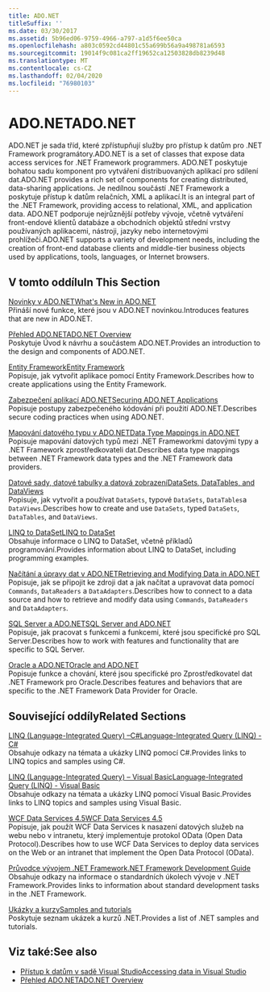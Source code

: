 ```yaml
---
title: ADO.NET
titleSuffix: ''
ms.date: 03/30/2017
ms.assetid: 5b96ed06-9759-4966-a797-a1d5f6ee50ca
ms.openlocfilehash: a803c0592cd44801c55a699b56a9a498781a6593
ms.sourcegitcommit: 19014f9c081ca2ff19652ca12503828db8239d48
ms.translationtype: MT
ms.contentlocale: cs-CZ
ms.lasthandoff: 02/04/2020
ms.locfileid: "76980103"
---
```

# <a name="adonet"></a><span data-ttu-id="3a7f5-102">ADO.NET</span><span class="sxs-lookup"><span data-stu-id="3a7f5-102">ADO.NET</span></span>
<span data-ttu-id="3a7f5-103">ADO.NET je sada tříd, které zpřístupňují služby pro přístup k datům pro .NET Framework programátory.</span><span class="sxs-lookup"><span data-stu-id="3a7f5-103">ADO.NET is a set of classes that expose data access services for .NET Framework programmers.</span></span> <span data-ttu-id="3a7f5-104">ADO.NET poskytuje bohatou sadu komponent pro vytváření distribuovaných aplikací pro sdílení dat.</span><span class="sxs-lookup"><span data-stu-id="3a7f5-104">ADO.NET provides a rich set of components for creating distributed, data-sharing applications.</span></span> <span data-ttu-id="3a7f5-105">Je nedílnou součástí .NET Framework a poskytuje přístup k datům relačních, XML a aplikací.</span><span class="sxs-lookup"><span data-stu-id="3a7f5-105">It is an integral part of the .NET Framework, providing access to relational, XML, and application data.</span></span> <span data-ttu-id="3a7f5-106">ADO.NET podporuje nejrůznější potřeby vývoje, včetně vytváření front-endové klientů databáze a obchodních objektů střední vrstvy používaných aplikacemi, nástroji, jazyky nebo internetovými prohlížeči.</span><span class="sxs-lookup"><span data-stu-id="3a7f5-106">ADO.NET supports a variety of development needs, including the creation of front-end database clients and middle-tier business objects used by applications, tools, languages, or Internet browsers.</span></span>  
  
## <a name="in-this-section"></a><span data-ttu-id="3a7f5-107">V tomto oddílu</span><span class="sxs-lookup"><span data-stu-id="3a7f5-107">In This Section</span></span>  
 [<span data-ttu-id="3a7f5-108">Novinky v ADO.NET</span><span class="sxs-lookup"><span data-stu-id="3a7f5-108">What's New in ADO.NET</span></span>](whats-new.md)  
 <span data-ttu-id="3a7f5-109">Přináší nové funkce, které jsou v ADO.NET novinkou.</span><span class="sxs-lookup"><span data-stu-id="3a7f5-109">Introduces features that are new in ADO.NET.</span></span>  
  
 [<span data-ttu-id="3a7f5-110">Přehled ADO.NET</span><span class="sxs-lookup"><span data-stu-id="3a7f5-110">ADO.NET Overview</span></span>](ado-net-overview.md)  
 <span data-ttu-id="3a7f5-111">Poskytuje Úvod k návrhu a součástem ADO.NET.</span><span class="sxs-lookup"><span data-stu-id="3a7f5-111">Provides an introduction to the design and components of ADO.NET.</span></span>  
  
 [<span data-ttu-id="3a7f5-112">Entity Framework</span><span class="sxs-lookup"><span data-stu-id="3a7f5-112">Entity Framework</span></span>](/ef/ef6/index)  
 <span data-ttu-id="3a7f5-113">Popisuje, jak vytvořit aplikace pomocí Entity Framework.</span><span class="sxs-lookup"><span data-stu-id="3a7f5-113">Describes how to create applications using the Entity Framework.</span></span>  
  
 [<span data-ttu-id="3a7f5-114">Zabezpečení aplikací ADO.NET</span><span class="sxs-lookup"><span data-stu-id="3a7f5-114">Securing ADO.NET Applications</span></span>](securing-ado-net-applications.md)  
 <span data-ttu-id="3a7f5-115">Popisuje postupy zabezpečeného kódování při použití ADO.NET.</span><span class="sxs-lookup"><span data-stu-id="3a7f5-115">Describes secure coding practices when using ADO.NET.</span></span>  
  
 [<span data-ttu-id="3a7f5-116">Mapování datového typu v ADO.NET</span><span class="sxs-lookup"><span data-stu-id="3a7f5-116">Data Type Mappings in ADO.NET</span></span>](data-type-mappings-in-ado-net.md)  
 <span data-ttu-id="3a7f5-117">Popisuje mapování datových typů mezi .NET Frameworkmi datovými typy a .NET Framework zprostředkovateli dat.</span><span class="sxs-lookup"><span data-stu-id="3a7f5-117">Describes data type mappings between .NET Framework data types and the .NET Framework data providers.</span></span>  
  
 [<span data-ttu-id="3a7f5-118">Datové sady, datové tabulky a datová zobrazení</span><span class="sxs-lookup"><span data-stu-id="3a7f5-118">DataSets, DataTables, and DataViews</span></span>](./dataset-datatable-dataview/index.md)  
 <span data-ttu-id="3a7f5-119">Popisuje, jak vytvořit a používat `DataSets`, typové `DataSets`, `DataTables`a `DataViews`.</span><span class="sxs-lookup"><span data-stu-id="3a7f5-119">Describes how to create and use `DataSets`, typed `DataSets`, `DataTables`, and `DataViews`.</span></span>  
  
 [<span data-ttu-id="3a7f5-120">LINQ to DataSet</span><span class="sxs-lookup"><span data-stu-id="3a7f5-120">LINQ to DataSet</span></span>](linq-to-dataset.md)  
 <span data-ttu-id="3a7f5-121">Obsahuje informace o LINQ to DataSet, včetně příkladů programování.</span><span class="sxs-lookup"><span data-stu-id="3a7f5-121">Provides information about LINQ to DataSet, including programming examples.</span></span>  
  
 [<span data-ttu-id="3a7f5-122">Načítání a úpravy dat v ADO.NET</span><span class="sxs-lookup"><span data-stu-id="3a7f5-122">Retrieving and Modifying Data in ADO.NET</span></span>](retrieving-and-modifying-data.md)  
 <span data-ttu-id="3a7f5-123">Popisuje, jak se připojit ke zdroji dat a jak načítat a upravovat data pomocí `Commands`, `DataReaders` a `DataAdapters`.</span><span class="sxs-lookup"><span data-stu-id="3a7f5-123">Describes how to connect to a data source and how to retrieve and modify data using `Commands`, `DataReaders` and `DataAdapters`.</span></span>  
  
 [<span data-ttu-id="3a7f5-124">SQL Server a ADO.NET</span><span class="sxs-lookup"><span data-stu-id="3a7f5-124">SQL Server and ADO.NET</span></span>](./sql/index.md)  
 <span data-ttu-id="3a7f5-125">Popisuje, jak pracovat s funkcemi a funkcemi, které jsou specifické pro SQL Server.</span><span class="sxs-lookup"><span data-stu-id="3a7f5-125">Describes how to work with features and functionality that are specific to SQL Server.</span></span>  
  
 [<span data-ttu-id="3a7f5-126">Oracle a ADO.NET</span><span class="sxs-lookup"><span data-stu-id="3a7f5-126">Oracle and ADO.NET</span></span>](oracle-and-adonet.md)  
 <span data-ttu-id="3a7f5-127">Popisuje funkce a chování, které jsou specifické pro Zprostředkovatel dat .NET Framework pro Oracle.</span><span class="sxs-lookup"><span data-stu-id="3a7f5-127">Describes features and behaviors that are specific to the .NET Framework Data Provider for Oracle.</span></span>  
  
## <a name="related-sections"></a><span data-ttu-id="3a7f5-128">Související oddíly</span><span class="sxs-lookup"><span data-stu-id="3a7f5-128">Related Sections</span></span>  
 [<span data-ttu-id="3a7f5-129">LINQ (Language-Integrated Query) –C#</span><span class="sxs-lookup"><span data-stu-id="3a7f5-129">Language-Integrated Query (LINQ) - C#</span></span>](../../../csharp/programming-guide/concepts/linq/index.md)  
 <span data-ttu-id="3a7f5-130">Obsahuje odkazy na témata a ukázky LINQ pomocí C#.</span><span class="sxs-lookup"><span data-stu-id="3a7f5-130">Provides links to LINQ topics and samples using C#.</span></span>  
  
 [<span data-ttu-id="3a7f5-131">LINQ (Language-Integrated Query) – Visual Basic</span><span class="sxs-lookup"><span data-stu-id="3a7f5-131">Language-Integrated Query (LINQ) - Visual Basic</span></span>](../../../visual-basic/programming-guide/concepts/linq/index.md)  
 <span data-ttu-id="3a7f5-132">Obsahuje odkazy na témata a ukázky LINQ pomocí Visual Basic.</span><span class="sxs-lookup"><span data-stu-id="3a7f5-132">Provides links to LINQ topics and samples using Visual Basic.</span></span>  
  
 [<span data-ttu-id="3a7f5-133">WCF Data Services 4.5</span><span class="sxs-lookup"><span data-stu-id="3a7f5-133">WCF Data Services 4.5</span></span>](../wcf/index.md)  
 <span data-ttu-id="3a7f5-134">Popisuje, jak použít WCF Data Services k nasazení datových služeb na webu nebo v intranetu, který implementuje protokol OData (Open Data Protocol).</span><span class="sxs-lookup"><span data-stu-id="3a7f5-134">Describes how to use WCF Data Services to deploy data services on the Web or an intranet that implement the Open Data Protocol (OData).</span></span>  
  
 [<span data-ttu-id="3a7f5-135">Průvodce vývojem .NET Framework</span><span class="sxs-lookup"><span data-stu-id="3a7f5-135">.NET Framework Development Guide</span></span>](../../development-guide.md)  
 <span data-ttu-id="3a7f5-136">Obsahuje odkazy na informace o standardních úkolech vývoje v .NET Framework.</span><span class="sxs-lookup"><span data-stu-id="3a7f5-136">Provides links to information about standard development tasks in the .NET Framework.</span></span>  
  
 [<span data-ttu-id="3a7f5-137">Ukázky a kurzy</span><span class="sxs-lookup"><span data-stu-id="3a7f5-137">Samples and tutorials</span></span>](../../../samples-and-tutorials/index.md)  
 <span data-ttu-id="3a7f5-138">Poskytuje seznam ukázek a kurzů .NET.</span><span class="sxs-lookup"><span data-stu-id="3a7f5-138">Provides a list of .NET samples and tutorials.</span></span>
  
## <a name="see-also"></a><span data-ttu-id="3a7f5-139">Viz také:</span><span class="sxs-lookup"><span data-stu-id="3a7f5-139">See also</span></span>

- [<span data-ttu-id="3a7f5-140">Přístup k datům v sadě Visual Studio</span><span class="sxs-lookup"><span data-stu-id="3a7f5-140">Accessing data in Visual Studio</span></span>](/visualstudio/data-tools/accessing-data-in-visual-studio)
- [<span data-ttu-id="3a7f5-141">Přehled ADO.NET</span><span class="sxs-lookup"><span data-stu-id="3a7f5-141">ADO.NET Overview</span></span>](ado-net-overview.md)
